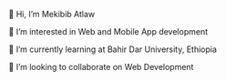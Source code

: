 👋 Hi, I’m Mekibib Atlaw

👀 I’m interested in Web and Mobile App development

🌱 I’m currently learning at Bahir Dar University, Ethiopia

💞️ I’m looking to collaborate on Web Development
